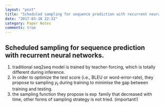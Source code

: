 ```yaml
---
layout: "post"
title: "Scheduled sampling for sequence prediction with recurrent neural networks"
date: "2017-03-18 22:32"
category: Paper Notes
comments: true
---
```

## Scheduled sampling for sequence prediction with recurrent neural networks.

1. traditional seq2seq model is trained by teacher-forcing, which is totally different during inference.
2. In order to optimize the test score (i.e., BLEU or word-error-rate), they propose to sampling $y_t$  during training to minimise the gap between training and testing.
3. the sampling function they propose is $\exp$ family that decreased with time, other forms of sampling strategy is not tried. (important!)
